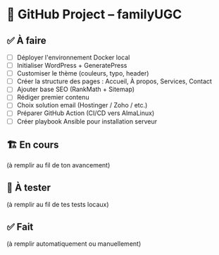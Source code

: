 # 📁 GitHub Project – familyUGC

## ✅ À faire
- [ ] Déployer l'environnement Docker local
- [ ] Initialiser WordPress + GeneratePress
- [ ] Customiser le thème (couleurs, typo, header)
- [ ] Créer la structure des pages : Accueil, À propos, Services, Contact
- [ ] Ajouter base SEO (RankMath + Sitemap)
- [ ] Rédiger premier contenu
- [ ] Choix solution email (Hostinger / Zoho / etc.)
- [ ] Préparer GitHub Action (CI/CD vers AlmaLinux)
- [ ] Créer playbook Ansible pour installation serveur

## 🏗️ En cours
(à remplir au fil de ton avancement)

## 🧪 À tester
(à remplir au fil de tes tests locaux)

## ✅ Fait
(à remplir automatiquement ou manuellement)
